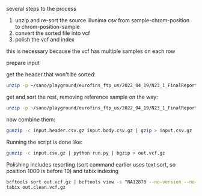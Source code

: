 


several steps to the process

1. unzip and re-sort the source illunima csv from sample-chrom-position to chrom-position-sample
2. convert the sorted file into vcf
3. polish the vcf and index

this is necessary because the vcf has multiple samples on each row


prepare input

get the header that won't be sorted:

```sh
unzip -p ~/sano/playground/eurofins_ftp_us/2022_04_19/N23_1_FinalReport.zip | head | gzip > input.header.csv.gz
```

get and sort the rest, removing reference sample on the way:

```sh
unzip -p ~/sano/playground/eurofins_ftp_us/2022_04_19/N23_1_FinalReport.zip | tail -n+11 | grep -v NA12878 |sort -t , -k 9 -k 10 -k 4 -k 5 | gzip > input.body.csv.gz
```

now combine them:

```sh
gunzip -c input.header.csv.gz input.body.csv.gz | gzip > input.csv.gz
```

Running the script is done like:

```sh
gunzip -c input.csv.gz | python run.py | bgzip > out.vcf.gz
```

Polishing includes resorting (sort command earlier uses text sort, so position 1000 is before 10) and tabix indexing

```sh
bcftools sort out.vcf.gz | bcftools view -s ^NA12878 --no-version --no-update -Oz > out.clean.vcf.gz
tabix out.clean.vcf.gz
```